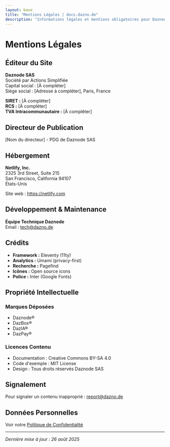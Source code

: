 ```yaml
---
layout: base
title: "Mentions Légales | docs.dazno.de"
description: "Informations légales et mentions obligatoires pour Daznode"
---
```


# Mentions Légales

## Éditeur du Site

**Daznode SAS**  
Société par Actions Simplifiée  
Capital social : [À compléter]  
Siège social : [Adresse à compléter], Paris, France  

**SIRET :** [À compléter]  
**RCS :** [À compléter]  
**TVA Intracommunautaire :** [À compléter]

## Directeur de Publication

[Nom du directeur] - PDG de Daznode SAS

## Hébergement

**Netlify, Inc.**  
2325 3rd Street, Suite 215  
San Francisco, California 94107  
États-Unis

Site web : https://netlify.com

## Développement & Maintenance

**Équipe Technique Daznode**  
Email : tech@dazno.de

## Crédits

- **Framework :** Eleventy (11ty)
- **Analytics :** Umami (privacy-first)
- **Recherche :** Pagefind
- **Icônes :** Open source icons
- **Police :** Inter (Google Fonts)

## Propriété Intellectuelle

### Marques Déposées
- Daznode®
- DazBox®
- DazIA®
- DazPay®

### Licences Contenu
- Documentation : Creative Commons BY-SA 4.0
- Code d'exemple : MIT License
- Design : Tous droits réservés Daznode SAS

## Signalement

Pour signaler un contenu inapproprié : report@dazno.de

## Données Personnelles

Voir notre [Politique de Confidentialité](/privacy/)

---

*Dernière mise à jour : 26 août 2025*
